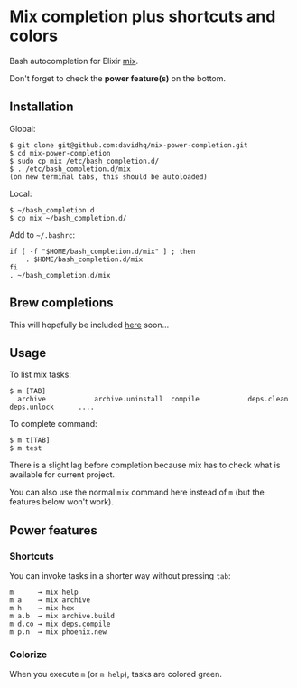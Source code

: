 Mix completion plus shortcuts and colors
========================================

Bash autocompletion for Elixir [mix](http://elixir-lang.org/getting-started/mix-otp/introduction-to-mix.html).

Don't forget to check the **power feature(s)** on the bottom.

## Installation

Global:

    $ git clone git@github.com:davidhq/mix-power-completion.git
    $ cd mix-power-completion
    $ sudo cp mix /etc/bash_completion.d/
    $ . /etc/bash_completion.d/mix
    (on new terminal tabs, this should be autoloaded)

Local:

    $ ~/bash_completion.d
    $ cp mix ~/bash_completion.d/

Add to `~/.bashrc`:

    if [ -f "$HOME/bash_completion.d/mix" ] ; then
        . $HOME/bash_completion.d/mix
    fi
    . ~/bash_completion.d/mix

## Brew completions

This will hopefully be included [here](https://github.com/Homebrew/homebrew-completions) soon...

## Usage

To list mix tasks:

    $ m [TAB]
      archive            archive.uninstall  compile            deps.clean         deps.unlock      ....

To complete command:

    $ m t[TAB]
    $ m test

There is a slight lag before completion because mix has to check what is available for current project.

You can also use the normal `mix` command here instead of `m` (but the features below won't work).

## Power features

### Shortcuts

You can invoke tasks in a shorter way without pressing `tab`:

    m      → mix help
    m a    → mix archive
    m h    → mix hex
    m a.b  → mix archive.build
    m d.co → mix deps.compile
    m p.n  → mix phoenix.new

### Colorize

When you execute `m` (or `m help`), tasks are colored green.
